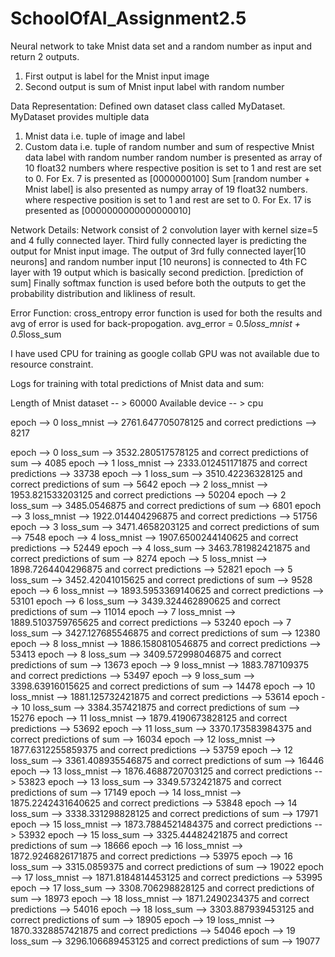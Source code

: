 # SchoolOfAI_Assignment2.5
Neural network to take Mnist data set and a random number as input and return 2 outputs. 
1. First output is label for the Mnist input image
2. Second output is sum of Mnist input label with random number

Data Representation:
Defined own dataset class called MyDataset. MyDataset provides multiple data
1. Mnist data i.e. tuple of image and label
2. Custom data i.e. tuple of random number and sum of respective Mnist data label with random number
random number is presented as array of 10 float32 numbers where respective position is set to 1 and rest are set to 0. For Ex. 7 is presented as [0000000100]
Sum [random number + Mnist label] is also presented as numpy array of 19 float32 numbers. where respective position is set to 1 and rest are set to 0. For Ex. 17 is
presented as [0000000000000000010]

Network Details:
Network consist of 2 convolution layer with kernel size=5 and 4 fully connected layer.
Third fully connected layer is predicting the output for Mnist input image. The output of 3rd fully connected layer[10 neurons] and random number input [10 neurons]
is connected to 4th FC layer with 19 output which is basically second prediction. [prediction of sum]
Finally softmax function is used before both the outputs to get the probability distribution and likliness of result.

Error Function:
cross_entropy error function is used for both the results and avg of error is used for back-propogation.
avg_error = 0.5*loss_mnist + 0.5*loss_sum

I have used CPU for training as google collab GPU was not available due to resource constraint.

Logs for training with total predictions of Mnist data and sum:

Length of Mnist dataset -- > 60000
Available device -- > cpu

epoch --> 0 loss_mnist --> 2761.647705078125 and correct predictions --> 8217

epoch --> 0 loss_sum --> 3532.280517578125 and correct predictions of sum --> 4085
epoch --> 1 loss_mnist --> 2333.012451171875 and correct predictions --> 33738
epoch --> 1 loss_sum --> 3510.42236328125 and correct predictions of sum --> 5642
epoch --> 2 loss_mnist --> 1953.821533203125 and correct predictions --> 50204
epoch --> 2 loss_sum --> 3485.0546875 and correct predictions of sum --> 6801
epoch --> 3 loss_mnist --> 1922.014404296875 and correct predictions --> 51756
epoch --> 3 loss_sum --> 3471.4658203125 and correct predictions of sum --> 7548
epoch --> 4 loss_mnist --> 1907.6500244140625 and correct predictions --> 52449
epoch --> 4 loss_sum --> 3463.781982421875 and correct predictions of sum --> 8274
epoch --> 5 loss_mnist --> 1898.7264404296875 and correct predictions --> 52821
epoch --> 5 loss_sum --> 3452.42041015625 and correct predictions of sum --> 9528
epoch --> 6 loss_mnist --> 1893.5953369140625 and correct predictions --> 53101
epoch --> 6 loss_sum --> 3439.324462890625 and correct predictions of sum --> 11014
epoch --> 7 loss_mnist --> 1889.5103759765625 and correct predictions --> 53240
epoch --> 7 loss_sum --> 3427.127685546875 and correct predictions of sum --> 12380
epoch --> 8 loss_mnist --> 1886.1580810546875 and correct predictions --> 53413
epoch --> 8 loss_sum --> 3409.572998046875 and correct predictions of sum --> 13673
epoch --> 9 loss_mnist --> 1883.787109375 and correct predictions --> 53497
epoch --> 9 loss_sum --> 3398.63916015625 and correct predictions of sum --> 14478
epoch --> 10 loss_mnist --> 1881.125732421875 and correct predictions --> 53614
epoch --> 10 loss_sum --> 3384.357421875 and correct predictions of sum --> 15276
epoch --> 11 loss_mnist --> 1879.4190673828125 and correct predictions --> 53692
epoch --> 11 loss_sum --> 3370.173583984375 and correct predictions of sum --> 16034
epoch --> 12 loss_mnist --> 1877.6312255859375 and correct predictions --> 53759
epoch --> 12 loss_sum --> 3361.408935546875 and correct predictions of sum --> 16446
epoch --> 13 loss_mnist --> 1876.4688720703125 and correct predictions --> 53823
epoch --> 13 loss_sum --> 3349.5732421875 and correct predictions of sum --> 17149
epoch --> 14 loss_mnist --> 1875.2242431640625 and correct predictions --> 53848
epoch --> 14 loss_sum --> 3338.331298828125 and correct predictions of sum --> 17971
epoch --> 15 loss_mnist --> 1873.7884521484375 and correct predictions --> 53932
epoch --> 15 loss_sum --> 3325.44482421875 and correct predictions of sum --> 18666
epoch --> 16 loss_mnist --> 1872.9246826171875 and correct predictions --> 53975
epoch --> 16 loss_sum --> 3315.0859375 and correct predictions of sum --> 19022
epoch --> 17 loss_mnist --> 1871.8184814453125 and correct predictions --> 53995
epoch --> 17 loss_sum --> 3308.706298828125 and correct predictions of sum --> 18973
epoch --> 18 loss_mnist --> 1871.2490234375 and correct predictions --> 54016
epoch --> 18 loss_sum --> 3303.887939453125 and correct predictions of sum --> 18905
epoch --> 19 loss_mnist --> 1870.3328857421875 and correct predictions --> 54046
epoch --> 19 loss_sum --> 3296.106689453125 and correct predictions of sum --> 19077
